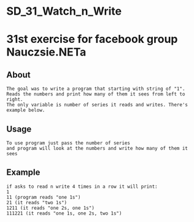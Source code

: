 # 	SD_31_Watch_n_Write
# 31st exercise for facebook group Nauczsie.NETa

## About
```
The goal was to write a program that starting with string of "1".
Reads the numbers and print how many of them it sees from left to right.
The only variable is number of series it reads and writes. There's example below.
```
## Usage
```
To use program just pass the number of series 
and program will look at the numbers and write how many of them it sees
```

## Example
```
if asks to read n write 4 times in a row it will print:
1
11 (program reads "one 1s")
21 (it reads "two 1s")
1211 (it reads "one 2s, one 1s")
111221 (it reads "one 1s, one 2s, two 1s")
```


